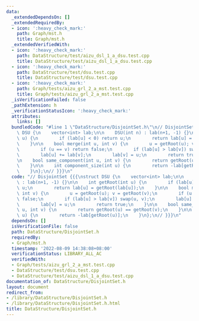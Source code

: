 ```yaml
---
data:
  _extendedDependsOn: []
  _extendedRequiredBy:
  - icon: ':heavy_check_mark:'
    path: Graph/mst.h
    title: Graph/mst.h
  _extendedVerifiedWith:
  - icon: ':heavy_check_mark:'
    path: DataStructure/test/aizu_dsl_1_a_dsu.test.cpp
    title: DataStructure/test/aizu_dsl_1_a_dsu.test.cpp
  - icon: ':heavy_check_mark:'
    path: DataStructure/test/dsu.test.cpp
    title: DataStructure/test/dsu.test.cpp
  - icon: ':heavy_check_mark:'
    path: Graph/tests/aizu_grl_2_a_mst.test.cpp
    title: Graph/tests/aizu_grl_2_a_mst.test.cpp
  _isVerificationFailed: false
  _pathExtension: h
  _verificationStatusIcon: ':heavy_check_mark:'
  attributes:
    links: []
  bundledCode: "#line 1 \"DataStructure/DisjointSet.h\"\n// DisjointSet {{{\nstruct\
    \ DSU {\n    vector<int> lab;\n\n    DSU(int n) : lab(n+1, -1) {}\n\n    int getRoot(int\
    \ u) {\n        if (lab[u] < 0) return u;\n        return lab[u] = getRoot(lab[u]);\n\
    \    }\n\n    bool merge(int u, int v) {\n        u = getRoot(u); v = getRoot(v);\n\
    \        if (u == v) return false;\n        if (lab[u] > lab[v]) swap(u, v);\n\
    \        lab[u] += lab[v];\n        lab[v] = u;\n        return true;\n    }\n\
    \n    bool same_component(int u, int v) {\n        return getRoot(u) == getRoot(v);\n\
    \    }\n\n    int component_size(int u) {\n        return -lab[getRoot(u)];\n\
    \    }\n};\n// }}}\n"
  code: "// DisjointSet {{{\nstruct DSU {\n    vector<int> lab;\n\n    DSU(int n)\
    \ : lab(n+1, -1) {}\n\n    int getRoot(int u) {\n        if (lab[u] < 0) return\
    \ u;\n        return lab[u] = getRoot(lab[u]);\n    }\n\n    bool merge(int u,\
    \ int v) {\n        u = getRoot(u); v = getRoot(v);\n        if (u == v) return\
    \ false;\n        if (lab[u] > lab[v]) swap(u, v);\n        lab[u] += lab[v];\n\
    \        lab[v] = u;\n        return true;\n    }\n\n    bool same_component(int\
    \ u, int v) {\n        return getRoot(u) == getRoot(v);\n    }\n\n    int component_size(int\
    \ u) {\n        return -lab[getRoot(u)];\n    }\n};\n// }}}\n"
  dependsOn: []
  isVerificationFile: false
  path: DataStructure/DisjointSet.h
  requiredBy:
  - Graph/mst.h
  timestamp: '2022-08-09 14:38:08+08:00'
  verificationStatus: LIBRARY_ALL_AC
  verifiedWith:
  - Graph/tests/aizu_grl_2_a_mst.test.cpp
  - DataStructure/test/dsu.test.cpp
  - DataStructure/test/aizu_dsl_1_a_dsu.test.cpp
documentation_of: DataStructure/DisjointSet.h
layout: document
redirect_from:
- /library/DataStructure/DisjointSet.h
- /library/DataStructure/DisjointSet.h.html
title: DataStructure/DisjointSet.h
---
```

